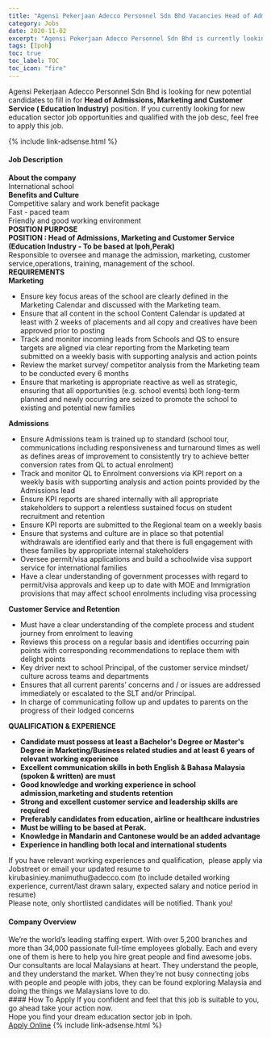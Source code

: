 ```yaml
---
title: "Agensi Pekerjaan Adecco Personnel Sdn Bhd Vacancies Head of Admissions, Marketing and Customer Service ( Education Industry)" 
category: Jobs 
date: 2020-11-02 
excerpt: "Agensi Pekerjaan Adecco Personnel Sdn Bhd is currently looking for suitable person to fill in the Head of Admissions, Marketing and Customer Service ( Education Industry) which positioned at Ipoh" 
tags: [Ipoh] 
toc: true 
toc_label: TOC 
toc_icon: "fire" 
--- 
```


<p>Agensi Pekerjaan Adecco Personnel Sdn Bhd is looking for new potential candidates to fill in for <b>Head of Admissions, Marketing and Customer Service ( Education Industry)</b> position. If you currently looking for new education sector job opportunities and qualified with the job desc, feel free to apply this job.
</p>{% include link-adsense.html %} 
 <div><div><h4>Job Description</h4></div><div><div><span><div><div><strong>About the company</strong><br>International school<div><strong>Benefits and Culture</strong><br>Competitive salary and work benefit package<br>Fast - paced team<br>Friendly and good working environment</div><div><strong>POSITION PURPOSE</strong><br><strong>POSITION : Head of&#160;</strong><strong>Admissions, Marketing and Customer Service (Education Industry -&#160;</strong><strong>To be based at Ipoh,Perak)</strong></div><div>Responsible to oversee and manage the admission, marketing, customer service,operations, training, management of the school.</div><div><strong>REQUIREMENTS</strong></div><div><strong>Marketing</strong></div><ul><li>Ensure key focus areas of the school are clearly defined in the Marketing Calendar and discussed with the Marketing team.</li><li>Ensure that all content in the school Content Calendar is updated at least with 2 weeks of placements and all copy and creatives have been approved prior to posting</li><li>Track and monitor incoming leads from Schools and QS to ensure targets are aligned via clear reporting from the Marketing team submitted on a weekly basis with supporting analysis and action points</li><li>Review the market survey/ competitor analysis from the Marketing team to be conducted every 6 months</li><li>Ensure that marketing is appropriate reactive as well as strategic, ensuring that all opportunities (e.g. school events) both long-term planned and newly occurring are seized to promote the school to existing and potential new families</li></ul><strong>Admissions</strong><ul><li>Ensure Admissions team is trained up to standard (school tour, communications including responsiveness and turnaround times as well as defines areas of improvement to consistently try to achieve better conversion rates from QL to actual enrolment)</li><li>Track and monitor QL to Enrolment conversions via KPI report on a weekly basis with supporting analysis and action points provided by the Admissions lead</li><li>Ensure KPI reports are shared internally with all appropriate stakeholders to support a relentless sustained focus on student recruitment and retention</li><li>Ensure KPI reports are submitted to the Regional team on a weekly basis</li><li>Ensure that systems and culture are in place so that potential withdrawals are identified early and that there is full engagement with these families by appropriate internal stakeholders</li><li>Oversee permit/visa applications and build a schoolwide visa support service for international families</li><li>Have a clear understanding of government processes with regard to permit/visa approvals and keep up to date with MOE and Immigration provisions that may affect school enrolments including visa processing</li></ul><strong>Customer Service and Retention</strong><ul><li>Must have a clear understanding of the complete process and student journey from enrolment to leaving</li><li>Reviews this process on a regular basis and identifies occurring pain points with corresponding recommendations to replace them with delight points</li><li>Key driver next to school Principal, of the customer service mindset/ culture across teams and departments</li><li>Ensures that all current parents&#8217; concerns and / or issues are addressed immediately or escalated to the SLT and/or Principal.</li><li>In charge of communicating follow up and updates to parents on the progress of their lodged concerns</li></ul><div><strong>QUALIFICATION &amp; EXPERIENCE</strong></div><ul><li><strong>Candidate must possess at least a Bachelor's Degree or Master's Degree in Marketing/Business related studies and at least 6 years of relevant working experience</strong></li><li><strong>Excellent communication skills in both English &amp; Bahasa Malaysia (spoken &amp; written) are must</strong></li><li><strong>Good knowledge and working experience in school admission,marketing and students retention</strong></li><li><strong>Strong and excellent customer service and leadership skills are required</strong></li><li><strong>Preferably candidates from education, airline or healthcare industries</strong></li><li><strong>Must be willing to be based at Perak.</strong></li><li><strong>Knowledge in Mandarin and Cantonese would be an added advantage</strong></li><li><strong>Experience in handling both local and international students</strong></li></ul><div>If you have relevant working experiences and qualification,&#160; please apply via Jobstreet or email your updated resume to kirubasiniey.manimuthu@adecco.com (to include detailed working experience, current/last drawn salary, expected salary and notice period in resume)</div><div>Please note, only shortlisted candidates will be notified. Thank you!</div></div></div></span></div></div></div> 
<div><div><h4>Company Overview</h4></div><div><div><span><div><div><div><div>We&#8217;re the world&#8217;s leading staffing expert. With over 5,200 branches and more than 34,000 passionate full-time employees globally. Each and every one of them is here to help you hire great people and find awesome jobs.</div><div>Our consultants are local Malaysians at heart. They understand the people, and they understand the market. When they&#8217;re not busy connecting jobs with people and people with jobs, they can be found exploring Malaysia and doing the things we Malaysians love to do.</div></div></div></div></span></div></div></div> 
#### How To Apply 
If you confident and feel that this job is suitable to you, go ahead take your action now. <br/> 
Hope you find your dream education sector job in Ipoh. <br/> 
<a href="https://www.jobstreet.com.my/en/job/head-of-admissions-marketing-and-customer-service-education-industry-4414627?jobId=jobstreet-my-job-4414627&sectionRank=9&token=0~c1ef67b1-98e9-4a58-8956-7191eb4b39b4&fr=SRP%20View%20In%20New%20Ta" class="btn btn--info" target="_blank" rel="nofollow noopenner">Apply Online</a> 
{% include link-adsense.html %} 